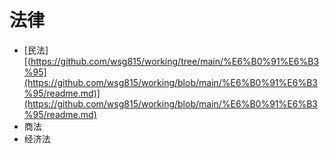 # 法律
* [民法][(https://github.com/wsg815/working/tree/main/%E6%B0%91%E6%B3%95](https://github.com/wsg815/working/blob/main/%E6%B0%91%E6%B3%95/readme.md)](https://github.com/wsg815/working/blob/main/%E6%B0%91%E6%B3%95/readme.md)
* 商法
* 经济法
